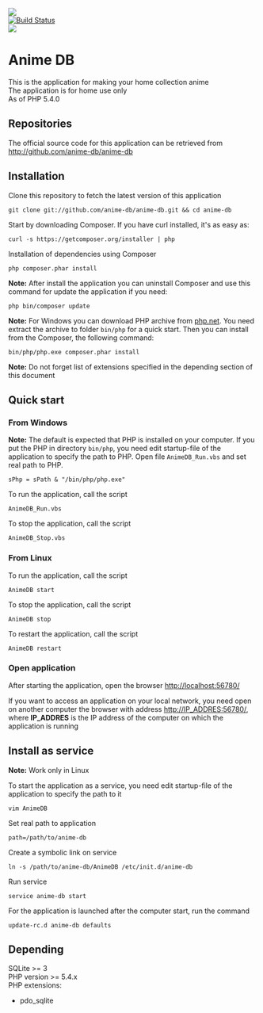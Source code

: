<img src="http://anime-db.org/images/logo.jpg" /><br />
[![Build Status](https://travis-ci.org/anime-db/anime-db.png)](https://travis-ci.org/anime-db/anime-db)<br />
<img src="http://www.php.net/images/logos/php5-power-micro.png" />

# Anime DB #

This is the application for making your home collection anime<br />
The application is for home use only<br />
As of PHP 5.4.0

## Repositories ##

The official source code for this application can be retrieved from<br />
<http://github.com/anime-db/anime-db>

## Installation ##

Clone this repository to fetch the latest version of this application

    git clone git://github.com/anime-db/anime-db.git && cd anime-db

Start by downloading Composer. If you have curl installed, it's as easy as:

    curl -s https://getcomposer.org/installer | php

Installation of dependencies using Composer

    php composer.phar install

**Note:** After install the application you can uninstall Composer and use this command for update the application if you need:

    php bin/composer update

**Note:** For Windows you can download PHP archive from [php.net](http://windows.php.net/download/). You need extract the archive to folder `bin/php` for a quick start. Then you can install from the Composer, the following command:

    bin/php/php.exe composer.phar install

**Note:** Do not forget list of extensions specified in the depending section of this document

## Quick start ##

### From Windows ###

**Note:** The default is expected that PHP is installed on your computer.
If you put the PHP in directory `bin/php`, you need edit startup-file of the application to specify the path to PHP.
Open file `AnimeDB_Run.vbs` and set real path to PHP.

    sPhp = sPath & "/bin/php/php.exe"

To run the application, call the script

    AnimeDB_Run.vbs

To stop the application, call the script

    AnimeDB_Stop.vbs

### From Linux ###

To run the application, call the script

    AnimeDB start

To stop the application, call the script

    AnimeDB stop

To restart the application, call the script

    AnimeDB restart

### Open application ###

After starting the application, open the browser <http://localhost:56780/>

If you want to access an application on your local network, you need open on another computer the browser with address <http://IP_ADDRES:56780/>,
where **IP_ADDRES** is the IP address of the computer on which the application is running

## Install as service ##

**Note:** Work only in Linux

To start the application as a service, you need edit startup-file of the application to specify the path to it

    vim AnimeDB

Set real path to application

    path=/path/to/anime-db

Create a symbolic link on service

    ln -s /path/to/anime-db/AnimeDB /etc/init.d/anime-db

Run service

    service anime-db start

For the application is launched after the computer start, run the command

    update-rc.d anime-db defaults

## Depending ##

SQLite >= 3 <br />
PHP version >= 5.4.x<br />
PHP extensions:
* pdo_sqlite
